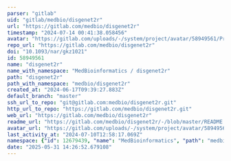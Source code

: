 ```yaml
---
parser: "gitlab"
uid: "gitlab/medbio/disgenet2r"
url: "https://gitlab.com/medbio/disgenet2r"
timestamp: "2024-07-14 00:41:38.058456"
avatar: "https://gitlab.com/uploads/-/system/project/avatar/58949561/Profile_Pic_Disgenet.png"
repo_url: "https://gitlab.com/medbio/disgenet2r"
doi: "10.1093/nar/gkz1021"
id: 58949561
name: "disgenet2r"
name_with_namespace: "MedBioinformatics / disgenet2r"
path: "disgenet2r"
path_with_namespace: "medbio/disgenet2r"
created_at: "2024-06-17T09:39:27.883Z"
default_branch: "master"
ssh_url_to_repo: "git@gitlab.com:medbio/disgenet2r.git"
http_url_to_repo: "https://gitlab.com/medbio/disgenet2r.git"
web_url: "https://gitlab.com/medbio/disgenet2r"
readme_url: "https://gitlab.com/medbio/disgenet2r/-/blob/master/README.md"
avatar_url: "https://gitlab.com/uploads/-/system/project/avatar/58949561/Profile_Pic_Disgenet.png"
last_activity_at: "2024-07-10T12:58:17.069Z"
namespace: {"id": 12679439, "name": "MedBioinformatics", "path": "medbio", "kind": "user", "full_path": "medbio", "parent_id": null, "avatar_url": "/uploads/-/system/user/avatar/9289097/avatar.png", "web_url": "https://gitlab.com/medbio"}
date: "2025-05-31 14:26:52.679108"
---
```

